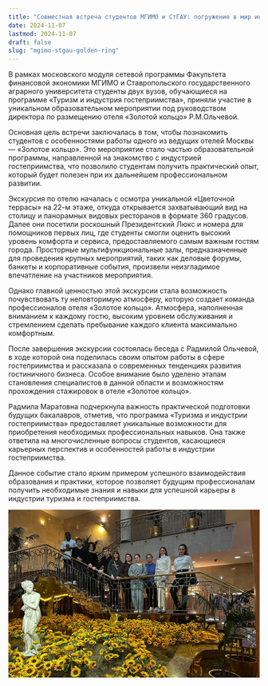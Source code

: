```yaml
---
title: "Cовместная встреча студентов МГИМО и СтГАУ: погружение в мир индустрии гостеприимства"
date: 2024-11-07
lastmod: 2024-11-07
draft: false
slug: "mgimo-stgau-golden-ring"
---
```


В рамках московского модуля сетевой программы Факультета финансовой экономики МГИМО и Ставропольского государственного аграрного университета студенты двух вузов, обучающиеся на программе «Туризм и индустрия гостеприимства», приняли участие в уникальном образовательном мероприятии под руководством директора по размещению отеля «Золотой кольцо» Р.М.Ольчевой.

Основная цель встречи заключалась в том, чтобы познакомить студентов с особенностями работы одного из ведущих отелей Москвы — «Золотое кольцо». Это мероприятие стало частью образовательной программы, направленной на знакомство с индустрией гостеприимства, что позволило студентам получить практический опыт, который будет полезен при их дальнейшем профессиональном развитии.

Экскурсия по отелю началась с осмотра уникальной «Цветочной террасы» на 22-м этаже, откуда открывается захватывающий вид на столицу и панорамных видовых ресторанов в формате 360 градусов. Далее они посетили роскошный Президентский Люкс и номера для помощников первых лиц, где студенты смогли оценить высокий уровень комфорта и сервиса, предоставляемого самым важным гостям города. Просторные мультифункциональные залы, предназначенные для проведения крупных мероприятий, таких как деловые форумы, банкеты и корпоративные события, произвели неизгладимое впечатление на участников мероприятия.

Однако главной ценностью этой экскурсии стала возможность почувствовать ту неповторимую атмосферу, которую создает команда профессионалов отеля «Золотое кольцо». Атмосфера, наполненная вниманием к каждому гостю, высоким уровнем обслуживания и стремлением сделать пребывание каждого клиента максимально комфортным.

После завершения экскурсии состоялась беседа с Радмилой Ольчевой, в ходе которой она поделилась своим опытом работы в сфере гостеприимства и рассказала о современных тенденциях развития гостиничного бизнеса. Особое внимание было уделено этапам становления специалистов в данной области и возможностям прохождения стажировок в отеле «Золотое кольцо».

Радмила Маратовна подчеркнула важность практической подготовки будущих бакалавров, отметив, что программа «Туризма и индустрии гостеприимства» предоставляет уникальные возможности для приобретения необходимых профессиональных навыков. Она также ответила на многочисленные вопросы студентов, касающиеся карьерных перспектив и особенностей работы в индустрии гостеприимства.

Данное событие стало ярким примером успешного взаимодействия образования и практики, которое позволяет будущим профессионалам получить необходимые знания и навыки для успешной карьеры в индустрии туризма и гостеприимства.

![](mgimo-stgau-golden-ring.jpg)
